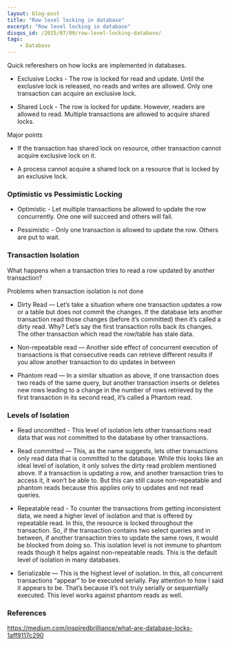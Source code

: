 ```yaml
---
layout: blog-post
title: "Row level locking in database"
excerpt: "Row level locking in database"
disqus_id: /2025/07/09/row-level-locking-database/
tags:
    - Database
---
```



Quick refereshers on how locks are implemented in databases.

* Exclusive Locks - The row is locked for read and update. Until the exclusive lock is released, no reads and writes are allowed. Only one transaction can acquire an exclusive lock.

* Shared Lock - The row is locked for update. However, readers are allowed to read. Multiple transactions are allowed to acquire shared locks.

Major points
* If the transaction has shared lock on resource, other transaction cannot acquire exclusive lock on it.

* A process cannot acquire a shared lock on a resource that is locked by an exclusive lock.


### Optimistic vs Pessimistic Locking

* Optimistic - Let multiple transactions be allowed to update the row concurrently. One one will succeed and others will fail.

* Pessimistic - Only one transaction is allowed to update the row. Others are put to wait.

### Transaction Isolation

What happens when a transaction tries to read a row updated by another transaction?

Problems when transaction isolation is not done

* Dirty Read — Let’s take a situation where one transaction updates a row or a table but does not commit the changes. If the database lets another transaction read those changes (before it’s committed) then it’s called a dirty read. Why? Let’s say the first transaction rolls back its changes. The other transaction which read the row/table has stale data.


* Non-repeatable read — Another side effect of concurrent execution of transactions is that consecutive reads can retrieve different results if you allow another transaction to do updates in between

* Phantom read — In a similar situation as above, if one transaction does two reads of the same query, but another transaction inserts or deletes new rows leading to a change in the number of rows retrieved by the first transaction in its second read, it’s called a Phantom read.


### Levels of Isolation

* Read uncomitted - This level of isolation lets other transactions read data that was not committed to the database by other transactions.

* Read committed — This, as the name suggests, lets other transactions only read data that is committed to the database. While this looks like an ideal level of isolation, it only solves the dirty read problem mentioned above. If a transaction is updating a row, and another transaction tries to access it, it won’t be able to. But this can still cause non-repeatable and phantom reads because this applies only to updates and not read queries.

* Repeatable read - To counter the transactions from getting inconsistent data, we need a higher level of isolation and that is offered by repeatable read. In this, the resource is locked throughout the transaction. So, if the transaction contains two select queries and in between, if another transaction tries to update the same rows, it would be blocked from doing so. This isolation level is not immune to phantom reads though it helps against non-repeatable reads. This is the default level of isolation in many databases.

* Serializable — This is the highest level of isolation. In this, all concurrent transactions “appear” to be executed serially. Pay attention to how I said it appears to be. That’s because it’s not truly serially or sequentially executed. This level works against phantom reads as well.

### References
https://medium.com/inspiredbrilliance/what-are-database-locks-1aff9117c290

